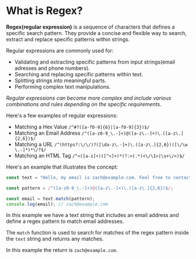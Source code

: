 # What is Regex?

**Regex(regular expression)** is a sequence of characters that defines a specific search pattern. They provide a concise and flexible way to search, extract and replace specific patterns within strings.

Regular expressions are commonly used for:
- Validating and extracting specific patterns from input strings(email adresses and phone numbers).
- Searching and replacing specific patterns within text.
- Splitting strings into meaningful parts.
- Performing complex text manipulations.

*Regular expressions can become more complex and include various combinations and rules depending on the specific requirements.*

Here's a few examples of regular expressions:
- Matching a Hex Value `/^#?([a-f0-9]{6}|[a-f0-9]{3})$/`
- Matching an Email Address `/^([a-z0-9_\.-]+)@([a-z\.-]+)\.([a-z\.]{2,6})$/`
- Matching a URL `/^(https?:\/\/)?([\da-z\.-]+)\.([a-z\.]{2,6})([\/\w \.-]*)*\/?$/`
- Matching an HTML Tag `/^<([a-z]+)([^<]+)*(?:>(.*)<\/\1>|\s+\/>)$/`

Here's an example that illustrates the concept:

```javascript
const text = "Hello, my email is zach@example.com. Feel free to contact me."

const pattern = /^([a-z0-9_\.-]+)@([a-z\.-]+)\.([a-z\.]{2,6})$/;

const email = text.match(pattern);
console.log(email); // zach@example.com
```

In this example we have a text string that includes an email address and define a regex pattern to match email addresses.

The `match` function is used to search for matches of the regex pattern inside the `text` string and returns any matches.

In this example the return is `zach@example.com`.

